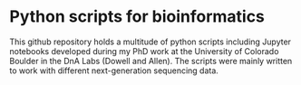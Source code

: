 # Python scripts for bioinformatics
This github repository holds a multitude of python scripts including Jupyter notebooks developed during my PhD work at the University of Colorado Boulder in the DnA Labs (Dowell and Allen). The scripts were mainly written to work with different next-generation sequencing data.
